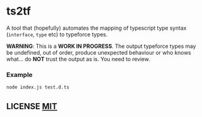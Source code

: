 # ts2tf
A tool that (hopefully) automates the mapping of typescript type syntax (`interface`, `type` etc) to typeforce types.

**WARNING**: This is a **WORK IN PROGRESS**.
The output typeforce types may be undefined, out of order, produce unexpected behaviour or who knows what... do **NOT** trust the output as is.
You need to review.


### Example
``` bash
node index.js test.d.ts
```

## LICENSE [MIT](LICENSE)
